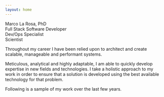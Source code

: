 ```yaml
---
layout: home
---
```


<div class="mt-16 text-2xl">Marco La Rosa, PhD</div>
<div class="text-lg">Full Stack Software Developer</div>
<div class="text-lg">Dev/Ops Specialist</div>
<div class="text-lg">Scientist</div>

<div class="flex flex-col space-y-4 mb-20">
  <p class="text-2xl">Throughout my career I have been relied upon to
  architect and create scalable, manageable and performant systems.</p>
  <p class="text-2xl">Meticulous,
  analytical and highly adaptable, I am able to quickly develop expertise in new fields
  and technologies. I take a holistic approach to my work in order to ensure that a
  solution is developed using the best available technology for that problem. </p>
  <p class="text-2xl">Following is a sample of my work over the last few years.</p>
</div>

<InfoPanel class="mt-5">
  <template #title><Link link="https://describo.github.io" target="_blank">Describo</Link></template>
  <template #text>
    <div class="text-lg">
      <p>Transform, Discover, Explore, Describe: Extract the information and value from your data.</p>
      <p>
        With Describo, you can describe your data; discover the narratives
        contained within it, and create rich descriptions from it. As you work,
        Describo creates a linked data index containing
        all of your efforts.
      </p>
      <p>Describo is built on AWS and provides tools for data description, transcription and entity recognition / markup,
        wdiscovery using
        <Link link="https://www.anthropic.com/" target="_blank">GenerativeAI from Anthropic.</Link></p>
      <p>I am the project lead and core developer.</p>
      <p>
        <Link link="https://describo.github.io" target="_blank">https://describo.github.io</Link>
      </p>
    </div>
  </template>
  <template #content>
    <Image src="/public/describo/desktop4.webp" />
  </template>
</InfoPanel>

<InfoPanel class="mt-5">
  <template #title><Link link="/nyingarn" target="">Nyingarn Platform</Link></template>
  <template #text>
    <div class="text-lg">
      <p>Nyingarn makes manuscript sources of Australian Indigenous languages available as searchable and reusable
      text documents to support language revitalisation.</p>
      <p>I was the lead developer for the project responsible for the design and build of the workspace and repository.</p>
      <p>
        <Link link="https://workspace.nyingarn.net" target="_blank">https://workspace.nyingarn.net</Link>
      </p>
    </div>
  </template>
  <template #content>
    <Image src="/public/nyingarn/workspace1.png" />
  </template>
</InfoPanel>

<InfoPanel class="mt-5">
  <template #title><Link link="/50words" target="">50words</Link></template>
  <template #text>
    <div class="text-lg">
      <p>A resource for schools and educational organisations to learn 50 words in their local language.</p>
      <p>
        <Link link="https://50words.online" target="_blank">https://50words.online</Link>
      </p>
    </div>
  </template>
  <template #content>
    <Image src="/public/50words/50words1.png" />
  </template>
</InfoPanel>

<InfoPanel class="mt-5">
  <template #title><Link link="/modpdsc" target="">Modern PARADISEC</Link></template>
  <template #text>
    <div class="text-lg">
      <p>Modern PARADISEC is a demonstrator showing what a modern interface built on RO-Crates could do.</p>
      <p>
        <Link link="https://mod.paradisec.org.au/" target="_blank">https://mod.paradisec.org.au/</Link>
      </p>
    </div>
  </template>
  <template #content>
    <Image src="/public/modpdsc/modpdsc1.png" />
  </template>
</InfoPanel>

<InfoPanel class="mt-5">
  <template #title><Link link="/olacvis" target="">Open Language Archives Data Visualisation</Link></template>
  <template #text>
    <div class="text-lg">
      <p>A visualisation of the data at the Open Language Archives.</p>
      <p>
        <Link link="https://language-archives.services/olacvis/" target="_blank">https://language-archives.services/olacvis/</Link>
      </p>
    </div>
  </template>
  <template #content>
    <Image src="/public/olacvis/olacvis1.png" />
  </template>
</InfoPanel>

<script setup>
  import {
    faRoute,
    faDownload,
    faCode,
    faPersonChalkboard,
    faUsers,
    faStar,
    faBookOpenReader,
    faBook,
    faFileLines
  }  from "@fortawesome/free-solid-svg-icons";
  import TagLine from "./vue-components/TagLine.vue";
</script>
